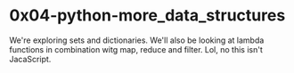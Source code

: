 # 0x04-python-more_data_structures
We're exploring sets and dictionaries. We'll also be looking at lambda functions in combination witg map, reduce and filter. Lol, no this isn't JacaScript.
